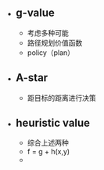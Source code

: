 
- ## g-value
	- 考虑多种可能
	- 路径规划价值函数
	- policy（plan）
- ## A-star
	- 距目标的距离进行决策
- ## heuristic value
	- 综合上述两种
	- f = g + h(x,y)
	- 

<!--stackedit_data:
eyJoaXN0b3J5IjpbMTgyNjAzMTA5OCw3MjcxNDY0NTQsMTQ3NT
k3MjEzMiwtMjA4ODc0NjYxMl19
-->